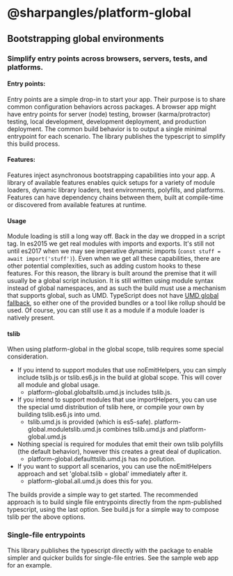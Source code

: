 # @sharpangles/platform-global

## Bootstrapping global environments

### Simplify entry points across browsers, servers, tests, and platforms.

#### Entry points:
Entry points are a simple drop-in to start your app.  Their purpose is to share common configuration behaviors across packages.
A browser app might have entry points for server (node) testing, browser (karma/protractor) testing, local development,
development deployment, and production deployment.  The common build behavior is to output a single minimal entrypoint for each scenario.
The library publishes the typescript to simplify this build process.

#### Features:
Features inject asynchronous bootstrapping capabilities into your app.
A library of available features enables quick setups for a variety of module loaders, dynamic library loaders, test environments, polyfills, and platforms.
Features can have dependency chains between them, built at compile-time or discovered from available features at runtime.

#### Usage
Module loading is still a long way off.  Back in the day we dropped in a script tag.  In es2015 we get real modules with imports and exports.
It's still not until es2017 when we may see imperative dynamic imports (```const stuff = await import('stuff')```).
Even when we get all these capabilities, there are other potential complexities, such as adding custom hooks to these features.
For this reason, the library is built around the premise that it will usually be a global script inclusion.
It is still written using module syntax instead of global namespaces, and as such the build must use a mechanism that supports global, such as UMD.
TypeScript does not have [UMD global fallback](https://github.com/Microsoft/TypeScript/issues/8436), so either one of the provided bundles or a tool like rollup should be used.
Of course, you can still use it as a module if a module loader is natively present.

#### tslib
When using platform-global in the global scope, tslib requires some special consideration.
- If you intend to support modules that use noEmitHelpers, you can simply include tslib.js or tslib.es6.js in the build at global scope.  This will cover all module and global usage.
  - platform-global.globaltslib.umd.js includes tslib.js.
- If you intend to support modules that use importHelpers, you can use the special umd distribution of tslib here, or compile your own by building tslib.es6.js into umd.
  - tslib.umd.js is provided (which is es5-safe).  platform-global.moduletslib.umd.js combines tslib.umd.js and platform-global.umd.js
- Nothing special is required for modules that emit their own tslib polyfills (the default behavior), however this creates a great deal of duplication.
  - platform-global.defaulttslib.umd.js has no pollution.
- If you want to support all scenarios, you can use the noEmitHelpers approach and set 'global.tslib = global' immediately after it.
  - platform-global.all.umd.js does this for you.

The builds provide a simple way to get started.
The recommended approach is to build single file entrypoints directly from the npm-published typescript, using the last option.
See build.js for a simple way to compose tslib per the above options.

### Single-file entrypoints
This library publishes the typescript directly with the package to enable simpler and quicker builds for single-file entries.  See the sample web app for an example.
